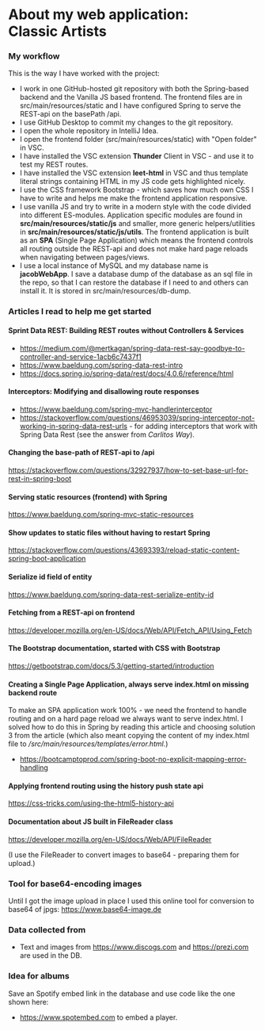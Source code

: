 # About my web application:<br>Classic Artists

### My workflow
This is the way I have worked with the project:
* I work in one GitHub-hosted git repository with both the Spring-based backend and the Vanilla JS based frontend. The frontend files are in src/main/resources/static and I have configured Spring to serve the REST-api on the basePath /api.
* I use GitHub Desktop to commit my changes to the git repository.
* I open the whole repository in IntelliJ Idea.
* I open the frontend folder (src/main/resources/static) with "Open folder" in VSC.
* I have installed the VSC extension **Thunder** Client in VSC - and use it to test my REST routes.
* I have installed the VSC extension **leet-html** in VSC and thus template literal strings containing HTML in my JS code gets highlighted nicely.
* I use the CSS framework Bootstrap - which saves how much own CSS I have to write and helps me make the frontend application responsive.
* I use vanilla JS and try to write in a modern style with the code divided into different ES-modules. Application specific modules are found in **src/main/resources/static/js** and smaller, more generic helpers/utilities in **src/main/resources/static/js/utils**. The frontend application is built as an **SPA** (Single Page Application) which means the frontend controls all routing outside the REST-api and does not make hard page reloads when navigating between pages/views.
* I use a local instance of MySQL and my database name is **jacobWebApp**. I save a database dump of the database as an sql file in the repo, so that I can restore the database if I need to and others can install it. It is stored in src/main/resources/db-dump.

### Articles I read to help me get started

#### Sprint Data REST: Building REST routes without Controllers & Services
* https://medium.com/@mertkagan/spring-data-rest-say-goodbye-to-controller-and-service-1acb6c7437f1
* https://www.baeldung.com/spring-data-rest-intro
* https://docs.spring.io/spring-data/rest/docs/4.0.6/reference/html

#### Interceptors: Modifying and disallowing route responses
* https://www.baeldung.com/spring-mvc-handlerinterceptor
* https://stackoverflow.com/questions/46953039/spring-interceptor-not-working-in-spring-data-rest-urls - for adding interceptors that work with Spring Data Rest (see the answer from *Carlitos Way*).

#### Changing the base-path of REST-api to /api
https://stackoverflow.com/questions/32927937/how-to-set-base-url-for-rest-in-spring-boot

#### Serving static resources (frontend) with Spring
https://www.baeldung.com/spring-mvc-static-resources

#### Show updates to static files without having to restart Spring
https://stackoverflow.com/questions/43693393/reload-static-content-spring-boot-application

#### Serialize id field of entity
https://www.baeldung.com/spring-data-rest-serialize-entity-id

#### Fetching from a REST-api on frontend
https://developer.mozilla.org/en-US/docs/Web/API/Fetch_API/Using_Fetch

#### The Bootstrap documentation, started with CSS with Bootstrap
https://getbootstrap.com/docs/5.3/getting-started/introduction

#### Creating a Single Page Application, always serve index.html on missing backend route
To make an SPA application work 100% - we need the frontend to handle routing and on a hard page reload we always want to serve index.html. I solved how to do this in Spring by reading this article and choosing solution 3 from the article (which also meant copying the content of my index.html file to */src/main/resources/templates/error.html.*)
* https://bootcamptoprod.com/spring-boot-no-explicit-mapping-error-handling

#### Applying frontend routing using the history push state api
https://css-tricks.com/using-the-html5-history-api

#### Documentation about JS built in FileReader class
https://developer.mozilla.org/en-US/docs/Web/API/FileReader

(I use the FileReader to convert images to base64 - preparing them for upload.)

### Tool for base64-encoding images
Until I got the image upload in place I used this online tool for conversion to base64 of jpgs:
https://www.base64-image.de

### Data collected from
* Text and images from https://www.discogs.com and https://prezi.com are used in the DB.

### Idea for albums
Save an Spotify embed link in the database and use code like the one shown here:
* https://www.spotembed.com to embed a player.